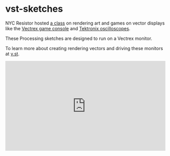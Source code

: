# vst-sketches

NYC Resistor hosted [a class](https://www.eventbrite.com/e/vector-display-class-tickets-19130654302) on rendering art and games on vector displays like the [Vectrex game console](https://en.wikipedia.org/wiki/Vectrex) and [Tektronix oscilloscopes](https://en.wikipedia.org/wiki/Tektronix).

These Processing sketches are designed to run on a Vectrex monitor.

To learn more about creating rendering vectors and driving these monitors at [v.st](http://v.st).

<iframe src="https://player.vimeo.com/video/146536003" width="500" height="281" frameborder="0" webkitallowfullscreen mozallowfullscreen allowfullscreen></iframe>

